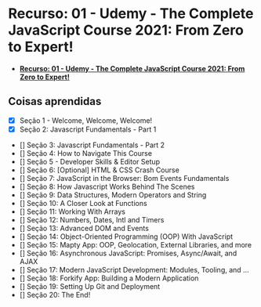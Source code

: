 # Recurso: 01 - Udemy - The Complete JavaScript Course 2021: From Zero to Expert!

- **[Recurso: 01 - Udemy - The Complete JavaScript Course 2021: From Zero to Expert!](https://www.udemy.com/course/the-complete-javascript-course/)**

## Coisas aprendidas

- [x] Seção 1 - Welcome, Welcome, Welcome!
- [x] Seção 2: Javascript Fundamentals - Part 1
- [] Seção 3: Javascript Fundamentals - Part 2
- [] Seção 4: How to Navigate This Course
- [] Seção 5 - Developer Skills & Editor Setup
- [] Seção 6: [Optional] HTML & CSS Crash Course
- [] Seção 7: JavaScript in the Browser: Bom Events Fundamentals
- [] Seção 8: How Javascript Works Behind The Scenes
- [] Seção 9: Data Structures, Modern Operators and String
- [] Seção 10: A Closer Look at Functions
- [] Seção 11: Working With Arrays
- [] Seção 12: Numbers, Dates, Intl and
Timers
- [] Seção 13: Advanced DOM and Events
- [] Seção 14: Object-Oriented
Programming (OOP) With JavaScript
- [] Seção 15: Mapty App: OOP,
Geolocation, External Libraries, and more
- [] Seção 16: Asynchronous JavaScript:
Promises, Async/Await, and AJAX
- [] Seção 17: Modern JavaScript
Development: Modules, Tooling, and …
- [] Seção 18: Forkify App: Building a
Modern Application
- [] Seção 19: Setting Up Git and
Deployment
- [] Seção 20: The End!